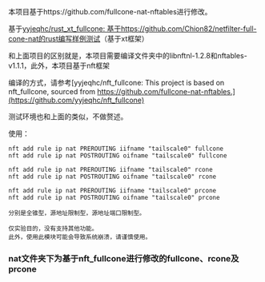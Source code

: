 本项目基于https://github.com/fullcone-nat-nftables进行修改。

基于[yyjeqhc/rust_xt_fullcone: 基于https://github.com/Chion82/netfilter-full-cone-nat的rust编写样例测试](https://github.com/yyjeqhc/rust_xt_fullcone)（基于xt框架）

和上面项目的区别就是，本项目需要编译文件夹中的libnftnl-1.2.8和nftables-v1.1.1，此外，本项目基于nft框架

编译的方式，请参考[yyjeqhc/nft_fullcone: This project is based on nft_fullcone, sourced from https://github.com/fullcone-nat-nftables.](https://github.com/yyjeqhc/nft_fullcone)

测试环境也和上面的类似，不做赘述。

使用：

```shell
nft add rule ip nat PREROUTING iifname "tailscale0" fullcone
nft add rule ip nat POSTROUTING oifname "tailscale0" fullcone

nft add rule ip nat PREROUTING iifname "tailscale0" rcone
nft add rule ip nat POSTROUTING oifname "tailscale0" rcone

nft add rule ip nat PREROUTING iifname "tailscale0" prcone
nft add rule ip nat POSTROUTING oifname "tailscale0" prcone

分别是全锥型，源地址限制型，源地址端口限制型。

仅实验目的，没有支持其他功能。
此外，使用此模块可能会导致系统崩溃，请谨慎使用。
```
### nat文件夹下为基于nft_fullcone进行修改的fullcone、rcone及prcone
